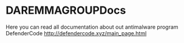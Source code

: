 # DAREMMAGROUPDocs 
Here you can read all documentation about out antimalware program DefenderCode
http://defendercode.xyz/main_page.html
